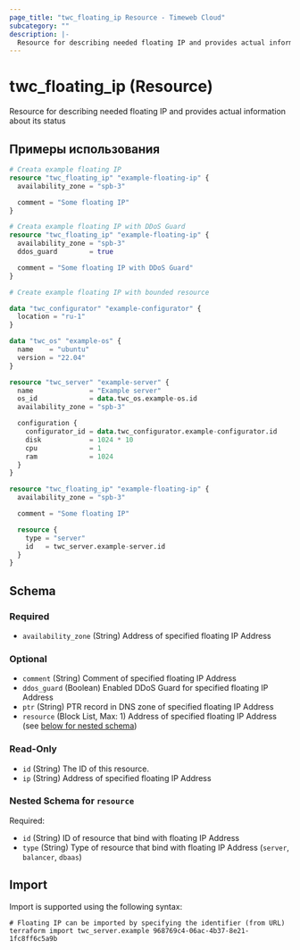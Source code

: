 ```yaml
---
page_title: "twc_floating_ip Resource - Timeweb Cloud"
subcategory: ""
description: |-
  Resource for describing needed floating IP and provides actual information about its status
---
```


# twc_floating_ip (Resource)

Resource for describing needed floating IP and provides actual information about its status

## Примеры использования

```terraform
# Creata example floating IP
resource "twc_floating_ip" "example-floating-ip" {
  availability_zone = "spb-3"

  comment = "Some floating IP"
}

# Creata example floating IP with DDoS Guard
resource "twc_floating_ip" "example-floating-ip" {
  availability_zone = "spb-3"
  ddos_guard        = true

  comment = "Some floating IP with DDoS Guard"
}

# Create example floating IP with bounded resource

data "twc_configurator" "example-configurator" {
  location = "ru-1"
}

data "twc_os" "example-os" {
  name    = "ubuntu"
  version = "22.04"
}

resource "twc_server" "example-server" {
  name              = "Example server"
  os_id             = data.twc_os.example-os.id
  availability_zone = "spb-3"

  configuration {
    configurator_id = data.twc_configurator.example-configurator.id
    disk            = 1024 * 10
    cpu             = 1
    ram             = 1024
  }
}

resource "twc_floating_ip" "example-floating-ip" {
  availability_zone = "spb-3"

  comment = "Some floating IP"

  resource {
    type = "server"
    id   = twc_server.example-server.id
  }
}
```
<!-- schema generated by tfplugindocs -->
## Schema

### Required

- `availability_zone` (String) Address of specified floating IP Address

### Optional

- `comment` (String) Comment of specified floating IP Address
- `ddos_guard` (Boolean) Enabled DDoS Guard for specified floating IP Address
- `ptr` (String) PTR record in DNS zone of specified floating IP Address
- `resource` (Block List, Max: 1) Address of specified floating IP Address (see [below for nested schema](#nestedblock--resource))

### Read-Only

- `id` (String) The ID of this resource.
- `ip` (String) Address of specified floating IP Address

<a id="nestedblock--resource"></a>
### Nested Schema for `resource`

Required:

- `id` (String) ID of resource that bind with floating IP Address
- `type` (String) Type of resource that bind with floating IP Address (`server`, `balancer`, `dbaas`)

## Import

Import is supported using the following syntax:

```shell
# Floating IP can be imported by specifying the identifier (from URL)
terraform import twc_server.example 968769c4-06ac-4b37-8e21-1fc8ff6c5a9b
```